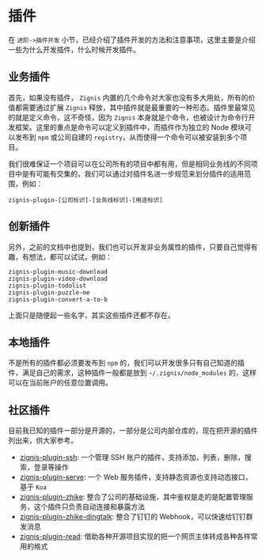 # 插件

在 `进阶->插件开发` 小节，已经介绍了插件开发的方法和注意事项，这里主要是介绍一些为什么开发插件，什么时候开发插件。

## 业务插件

首先，如果没有插件， `Zignis` 内置的几个命令对大家也没有多大用处，所有的价值都需要通过扩展 `Zignis` 释放，其中插件就是最重要的一种形态。插件里最常见的就是定义命令，这不奇怪，因为 `Zignis` 本身就是个命令，也被设计为命令行开发框架。这里的重点是命令可以定义到插件中，而插件作为独立的 Node 模块可以发布到 `npm` 或公司自建的 `registry`，从而使得一个命令可以被安装到多个项目。

我们很难保证一个项目可以在公司所有的项目中都有用，但是相同业务线的不同项目中是有可能有交集的，我们可以通过对插件名进一步规范来划分插件的适用范围，例如：

```
zignis-plugin-[公司标识]-[业务线标识]-[用途标识]
```

## 创新插件

另外，之前的文档中也提到，我们也可以开发非业务属性的插件，只要自己觉得有趣，有想法，都可以试试，例如：

```
zignis-plugin-music-download
zignis-plugin-video-download
zignis-plugin-todolist
zignis-plugin-puzzle-me
zignis-plugin-convert-a-to-b
```

上面只是随便起一些名字，其实这些插件还都不存在。

## 本地插件

不是所有的插件都必须要发布到 `npm` 的，我们可以开发很多只有自己知道的插件，满足自己的需求，这种插件一般都是放到 `~/.zignis/node_modules` 的，这样可以在当前账户的任意位置调用。

## 社区插件

目前我已知的插件一部分是开源的，一部分是公司内部仓库的，现在把开源的插件列出来，供大家参考。

- [zignis-plugin-ssh](https://github.com/zhike-team/zignis-plugin-ssh): 一个管理 SSH 账户的插件，支持添加，列表，删除，搜索，登录等操作
- [zignis-plugin-serve](https://github.com/zhike-team/zignis-plugin-serve): 一个 Web 服务插件，支持静态资源也支持动态接口，基于 `Koa`
- [zignis-plugin-zhike](https://github.com/zhike-team/zignis-plugin-zhike): 整合了公司的基础设施，其中鉴权是走的是配置管理服务，这个插件只负责自动连接和暴露方法
- [zignis-plugin-zhike-dingtalk](https://github.com/zhike-team/zignis-plugin-zhike-dingtalk): 整合了钉钉的 Webhook，可以快速给钉钉群发消息
- [zignis-plugin-read](https://github.com/vipzhicheng/zignis-plugin-read): 借助各种开源项目实现的把一个网页主体转成各种各样常用的格式


